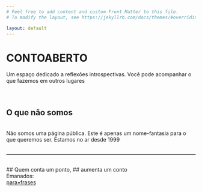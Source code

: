 ```yaml
---
# Feel free to add content and custom Front Matter to this file.
# To modify the layout, see https://jekyllrb.com/docs/themes/#overriding-theme-defaults

layout: default
---
```


# CONTOABERTO

Um espaço dedicado a reflexões introspectivas. Você pode acompanhar o que fazemos em outros lugares<br>
<br>
<br>
## O que não somos
<br>
Não somos uma página pública. Este é apenas um nome-fantasia para o que queremos ser. Estamos no ar desde 1999<br>
<br>

***

<br>
## Quem conta um ponto,
## aumenta um conto
<br>
Emanados:
<br>
<a href="http://parafrases.contoaberto.org"><i class="fa-solid fa-section"></i> para•frases</a>
<br>
